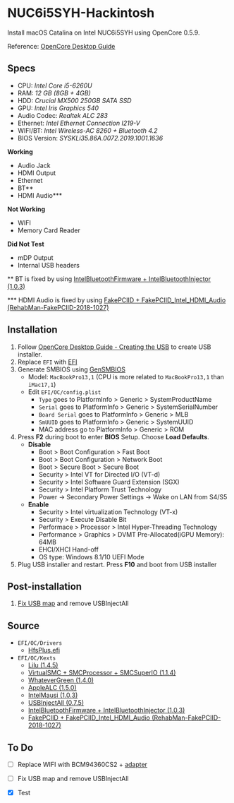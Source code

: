 # NUC6i5SYH-Hackintosh
Install macOS Catalina on Intel NUC6i5SYH using OpenCore 0.5.9.

Reference: [OpenCore Desktop Guide](https://dortania.github.io/OpenCore-Desktop-Guide/)

## Specs
- CPU: *Intel Core i5-6260U*
- RAM: *12 GB (8GB + 4GB)*
- HDD: *Crucial MX500 250GB SATA SSD*
- GPU: *Intel Iris Graphics 540*
- Audio Codec: *Realtek ALC 283*
- Ethernet: *Intel Ethernet Connection I219-V*
- WIFI/BT: *Intel Wireless-AC 8260 + Bluetooth 4.2*
- BIOS Version: *SYSKLi35.86A.0072.2019.1001.1636*

**Working**
- Audio Jack
- HDMI Output
- Ethernet
- BT**
- HDMI Audio***

**Not Working**
- WIFI
- Memory Card Reader

**Did Not Test**
- mDP Output
- Internal USB headers

** BT is fixed by using [IntelBluetoothFirmware + IntelBluetoothInjector (1.0.3)](https://github.com/zxystd/IntelBluetoothFirmware/releases)

*** HDMI Audio is fixed by using [FakePCIID + FakePCIID_Intel_HDMI_Audio (RehabMan-FakePCIID-2018-1027)](https://github.com/RehabMan/OS-X-Fake-PCI-ID)

## Installation
1. Follow [OpenCore Desktop Guide - Creating the USB](https://dortania.github.io/OpenCore-Desktop-Guide/installer-guide/) to create USB installer.
2. Replace `EFI` with [EFI](asdsa)
3. Generate SMBIOS using [GenSMBIOS](https://github.com/corpnewt/GenSMBIOS)
   - Model: `MacBookPro13,1` (CPU is more related to `MacBookPro13,1` than `iMac17,1`)
   - Edit `EFI/OC/config.plist`
     - `Type` goes to PlatformInfo > Generic > SystemProductName
     - `Serial` goes to PlatformInfo > Generic > SystemSerialNumber
     - `Board Serial` goes to PlatformInfo > Generic > MLB
     - `SmUUID` goes to PlatformInfo > Generic > SystemUUID
     - MAC address go to PlatformInfo > Generic > ROM
4. Press **F2** during boot to enter **BIOS** Setup. Choose **Load Defaults**.
   - **Disable**
     - Boot > Boot Configuration > Fast Boot
     - Boot > Boot Configuration > Network Boot
     - Boot > Secure Boot > Secure Boot
     - Security > Intel VT for Directed I/O (VT-d)
     - Security > Intel Software Guard Extension (SGX)
     - Security > Intel Platform Trust Technology
     - Power -> Secondary Power Settings -> Wake on LAN from S4/S5
   - **Enable**
     - Security > Intel virtualization Technology (VT-x)
     - Security > Execute Disable Bit
     - Performace > Processor > Intel Hyper-Threading Technology
     - Performance > Graphics > DVMT Pre-Allocated(iGPU Memory): 64MB
     - EHCI/XHCI Hand-off
     - OS type: Windows 8.1/10 UEFI Mode
5. Plug USB installer and restart. Press **F10** and boot from USB installer

## Post-installation
1. [Fix USB map](https://dortania.github.io/USB-Map-Guide/intel-mapping/intel.html) and remove USBInjectAll


## Source
- `EFI/OC/Drivers`
  - [HfsPlus.efi](https://github.com/acidanthera/OcBinaryData/blob/master/Drivers/HfsPlus.efi)
- `EFI/OC/Kexts`
  - [Lilu (1.4.5)](https://github.com/acidanthera/Lilu/releases)
  - [VirtualSMC + SMCProcessor + SMCSuperIO (1.1.4)](https://github.com/acidanthera/VirtualSMC/releases)
  - [WhateverGreen (1.4.0)](https://github.com/acidanthera/WhateverGreen/releases)
  - [AppleALC (1.5.0)](https://github.com/acidanthera/AppleALC/releases)
  - [IntelMausi (1.0.3)](https://github.com/acidanthera/IntelMausi/releases)
  - [USBInjectAll (0.7.5)](https://github.com/Sniki/OS-X-USB-Inject-All/releases)
  - [IntelBluetoothFirmware + IntelBluetoothInjector (1.0.3)](https://github.com/zxystd/IntelBluetoothFirmware/releases)
  - [FakePCIID + FakePCIID_Intel_HDMI_Audio (RehabMan-FakePCIID-2018-1027)](https://github.com/RehabMan/OS-X-Fake-PCI-ID)
  
  
## To Do
- [ ] Replace WIFI with BCM94360CS2 + [adapter](https://www.aliexpress.com/item/4000494260199.html)
- [ ] Fix USB map and remove USBInjectAll
- [X] Test









